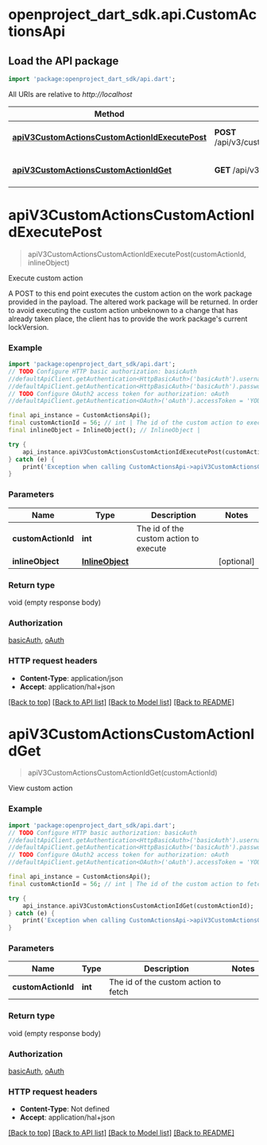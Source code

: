 # openproject_dart_sdk.api.CustomActionsApi

## Load the API package
```dart
import 'package:openproject_dart_sdk/api.dart';
```

All URIs are relative to *http://localhost*

Method | HTTP request | Description
------------- | ------------- | -------------
[**apiV3CustomActionsCustomActionIdExecutePost**](CustomActionsApi.md#apiv3customactionscustomactionidexecutepost) | **POST** /api/v3/custom_actions/{custom_action_id}/execute | Execute custom action
[**apiV3CustomActionsCustomActionIdGet**](CustomActionsApi.md#apiv3customactionscustomactionidget) | **GET** /api/v3/custom_actions/{custom_action_id} | View custom action


# **apiV3CustomActionsCustomActionIdExecutePost**
> apiV3CustomActionsCustomActionIdExecutePost(customActionId, inlineObject)

Execute custom action

A POST to this end point executes the custom action on the work package provided in the payload. The altered work package will be returned. In order to avoid executing  the custom action unbeknown to a change that has already taken place, the client has to provide the work package's current lockVersion.

### Example
```dart
import 'package:openproject_dart_sdk/api.dart';
// TODO Configure HTTP basic authorization: basicAuth
//defaultApiClient.getAuthentication<HttpBasicAuth>('basicAuth').username = 'YOUR_USERNAME'
//defaultApiClient.getAuthentication<HttpBasicAuth>('basicAuth').password = 'YOUR_PASSWORD';
// TODO Configure OAuth2 access token for authorization: oAuth
//defaultApiClient.getAuthentication<OAuth>('oAuth').accessToken = 'YOUR_ACCESS_TOKEN';

final api_instance = CustomActionsApi();
final customActionId = 56; // int | The id of the custom action to execute
final inlineObject = InlineObject(); // InlineObject | 

try {
    api_instance.apiV3CustomActionsCustomActionIdExecutePost(customActionId, inlineObject);
} catch (e) {
    print('Exception when calling CustomActionsApi->apiV3CustomActionsCustomActionIdExecutePost: $e\n');
}
```

### Parameters

Name | Type | Description  | Notes
------------- | ------------- | ------------- | -------------
 **customActionId** | **int**| The id of the custom action to execute | 
 **inlineObject** | [**InlineObject**](InlineObject.md)|  | [optional] 

### Return type

void (empty response body)

### Authorization

[basicAuth](../README.md#basicAuth), [oAuth](../README.md#oAuth)

### HTTP request headers

 - **Content-Type**: application/json
 - **Accept**: application/hal+json

[[Back to top]](#) [[Back to API list]](../README.md#documentation-for-api-endpoints) [[Back to Model list]](../README.md#documentation-for-models) [[Back to README]](../README.md)

# **apiV3CustomActionsCustomActionIdGet**
> apiV3CustomActionsCustomActionIdGet(customActionId)

View custom action

### Example
```dart
import 'package:openproject_dart_sdk/api.dart';
// TODO Configure HTTP basic authorization: basicAuth
//defaultApiClient.getAuthentication<HttpBasicAuth>('basicAuth').username = 'YOUR_USERNAME'
//defaultApiClient.getAuthentication<HttpBasicAuth>('basicAuth').password = 'YOUR_PASSWORD';
// TODO Configure OAuth2 access token for authorization: oAuth
//defaultApiClient.getAuthentication<OAuth>('oAuth').accessToken = 'YOUR_ACCESS_TOKEN';

final api_instance = CustomActionsApi();
final customActionId = 56; // int | The id of the custom action to fetch

try {
    api_instance.apiV3CustomActionsCustomActionIdGet(customActionId);
} catch (e) {
    print('Exception when calling CustomActionsApi->apiV3CustomActionsCustomActionIdGet: $e\n');
}
```

### Parameters

Name | Type | Description  | Notes
------------- | ------------- | ------------- | -------------
 **customActionId** | **int**| The id of the custom action to fetch | 

### Return type

void (empty response body)

### Authorization

[basicAuth](../README.md#basicAuth), [oAuth](../README.md#oAuth)

### HTTP request headers

 - **Content-Type**: Not defined
 - **Accept**: application/hal+json

[[Back to top]](#) [[Back to API list]](../README.md#documentation-for-api-endpoints) [[Back to Model list]](../README.md#documentation-for-models) [[Back to README]](../README.md)

